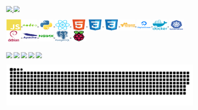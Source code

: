 <div>
  <a href="https://github.com/vitorbiazotti">
  <img height="180em" src="https://github-readme-stats.vercel.app/api?username=vitorbiazotti&show_icons=true&theme=dark&include_all_commits=true&count_private=true"/>
  <img height="180em" src="https://github-readme-stats.vercel.app/api/top-langs/?username=vitorbiazotti&layout=compact&langs_count=7&theme=dark"/>
</div>
<div style="display: inline_block"><br>
  <img align="center" alt="Vitu-Js" height="30" width="40" src="https://raw.githubusercontent.com/devicons/devicon/master/icons/javascript/javascript-plain.svg">
  <img align="center" alt="Vitu-NodeJS" height="30" width="40" src="https://raw.githubusercontent.com/devicons/devicon/master/icons/nodejs/nodejs-plain-wordmark.svg">
  <img align="center" alt="Vitu-Python" height="30" width="40" src="https://raw.githubusercontent.com/devicons/devicon/master/icons/python/python-original.svg">
  <img align="center" alt="Vitu-React" height="30" width="40" src="https://raw.githubusercontent.com/devicons/devicon/master/icons/react/react-original.svg">
  <img align="center" alt="Vitu-HTML" height="30" width="40" src="https://raw.githubusercontent.com/devicons/devicon/master/icons/html5/html5-original.svg">
  <img align="center" alt="Vitu-CSS" height="30" width="40" src="https://raw.githubusercontent.com/devicons/devicon/master/icons/css3/css3-original.svg">
  <img align="center" alt="Vitu-CSS" height="30" width="40" src="https://raw.githubusercontent.com/devicons/devicon/master/icons/css3/css3-original.svg">
  <img align="center" alt="Vitu-AWS" height="30" width="40" src="https://raw.githubusercontent.com/devicons/devicon/master/icons/amazonwebservices/amazonwebservices-plain-wordmark.svg">
  <img align="center" alt="Vitu-DigiOcean" height="30" width="40" src="https://raw.githubusercontent.com/devicons/devicon/master/icons/digitalocean/digitalocean-original-wordmark.svg">
  <img align="center" alt="Vitu-Docker" height="30" width="40" src="https://raw.githubusercontent.com/devicons/devicon/master/icons/docker/docker-plain-wordmark.svg">
  <img align="center" alt="Vitu-Kubernetes" height="30" width="40" src="https://raw.githubusercontent.com/devicons/devicon/master/icons/kubernetes/kubernetes-plain-wordmark.svg">
  <img align="center" alt="Vitu-Debian" height="30" width="40" src="https://raw.githubusercontent.com/devicons/devicon/master/icons/debian/debian-plain-wordmark.svg">
 <img align="center" alt="Vitu-Apache" height="30" width="40" src="https://raw.githubusercontent.com/devicons/devicon/master/icons/apache/apache-plain-wordmark.svg">
 <img align="center" alt="Vitu-Nginx" height="30" width="40" src="https://raw.githubusercontent.com/devicons/devicon/master/icons/nginx/nginx-original.svg">
 <img align="center" alt="Vitu-postgresql" height="30" width="40" src="https://raw.githubusercontent.com/devicons/devicon/master/icons/postgresql/postgresql-plain-wordmark.svg">
 <img align="center" alt="Vitu-Rasp" height="30" width="40" src="https://raw.githubusercontent.com/devicons/devicon/master/icons/raspberrypi/raspberrypi-original.svg">
</div>
  
  ##
 <div> 
  <a href="https://www.youtube.com/c/VitorBiazotti" target="_blank"><img src="https://img.shields.io/badge/YouTube-FF0000?style=for-the-badge&logo=youtube&logoColor=white" target="_blank"></a>
  <a href="https://www.instagram.com/vbiazotti_/" target="_blank"><img src="https://img.shields.io/badge/-Instagram-%23E4405F?style=for-the-badge&logo=instagram&logoColor=white" target="_blank"></a>
 	<a href="https://www.twitch.tv/biazotti_f80" target="_blank"><img src="https://img.shields.io/badge/Twitch-9146FF?style=for-the-badge&logo=twitch&logoColor=white" target="_blank"></a>
  <a href = "mailto:vitorbiazotti2@gmail.com"><img src="https://img.shields.io/badge/-Gmail-%23333?style=for-the-badge&logo=gmail&logoColor=white" target="_blank"></a>
 <a href="https://www.linkedin.com/in/vitorbiazotti/" target="_blank"><img src="https://img.shields.io/badge/-LinkedIn-%230077B5?style=for-the-badge&logo=linkedin&logoColor=white" target="_blank"></a> 
   
    
  ![Snake animation](https://github.com/vitorbiazotti/vitorbiazotti/blob/output/github-contribution-grid-snake.svg)
 
</div>
